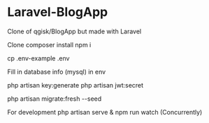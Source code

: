 # Laravel-BlogApp
Clone of qgisk/BlogApp but made with Laravel


Clone
composer install
npm i

cp .env-example .env

Fill in database info (mysql) in env

php artisan key:generate
php artisan jwt:secret

php artisan migrate:fresh --seed

For development
php artisan serve & npm run watch (Concurrently)
